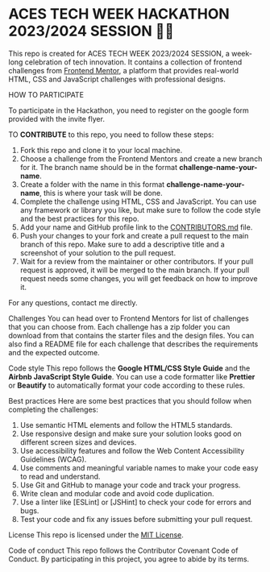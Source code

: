 # ACES TECH WEEK HACKATHON 2023/2024 SESSION 🚀🚀

This repo is created for ACES TECH WEEK 2023/2024 SESSION, a week-long celebration of tech innovation. It contains a collection of frontend challenges from [Frontend Mentor](https://www.frontendmentor.io/), a platform that provides real-world HTML, CSS and JavaScript challenges with professional designs.

HOW TO PARTICIPATE

To participate in the Hackathon, you need to register on the google form provided with the invite flyer.

TO **CONTRIBUTE** to this repo, you need to follow these steps:

1. Fork this repo and clone it to your local machine.
2. Choose a challenge from the Frontend Mentors and create a new branch for it. The branch name should be in the format **challenge-name-your-name**.
3. Create a folder with the name in this format **challenge-name-your-name**, this is where your task will be done.
4. Complete the challenge using HTML, CSS and JavaScript. You can use any framework or library you like, but make sure to follow the code style and the best practices for this repo.
5. Add your name and GitHub profile link to the [CONTRIBUTORS.md](CONTRIBUTORS.md) file.
6. Push your changes to your fork and create a pull request to the main branch of this repo. Make sure to add a descriptive title and a screenshot of your solution to the pull request.
7. Wait for a review from the maintainer or other contributors. If your pull request is approved, it will be merged to the main branch. If your pull request needs some changes, you will get feedback on how to improve it.

For any questions, contact me directly.

Challenges
You can head over to Frontend Mentors for list of challenges that you can choose from. Each challenge has a zip folder you can download from that contains the starter files and the design files. You can also find a README file for each challenge that describes the requirements and the expected outcome.

Code style
This repo follows the **Google HTML/CSS Style Guide** and the **Airbnb JavaScript Style Guide**. You can use a code formatter like **Prettier** or **Beautify** to automatically format your code according to these rules.

Best practices
Here are some best practices that you should follow when completing the challenges:

1. Use semantic HTML elements and follow the HTML5 standards.
2. Use responsive design and make sure your solution looks good on different screen sizes and devices.
3. Use accessibility features and follow the Web Content Accessibility Guidelines (WCAG).
4. Use comments and meaningful variable names to make your code easy to read and understand.
5. Use Git and GitHub to manage your code and track your progress.
6. Write clean and modular code and avoid code duplication.
7. Use a linter like [ESLint] or [JSHint] to check your code for errors and bugs.
8. Test your code and fix any issues before submitting your pull request.

License
This repo is licensed under the [MIT License](LICENSE).

Code of conduct
This repo follows the Contributor Covenant Code of Conduct. By participating in this project, you agree to abide by its terms.
